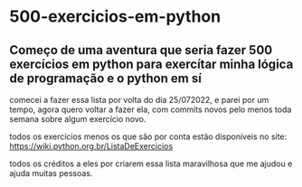 # 500-exercicios-em-python

## Começo de uma aventura que seria fazer 500 exercícios em python para exercítar minha lógica de programação e o python em sí

comecei a fazer essa lista por volta do dia 25/072022, e parei por um tempo, agora quero voltar a fazer ela, com commits novos pelo menos toda semana sobre algum exercício novo.

todos os exercícios menos os que são por conta estão disponíveis no site: https://wiki.python.org.br/ListaDeExercicios

todos os créditos a eles por criarem essa lista maravilhosa que me ajudou e ajuda muitas pessoas. 
